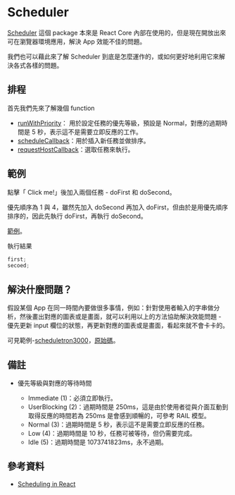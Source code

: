 # Scheduler

[Scheduler](https://www.npmjs.com/package/scheduler) 這個 package 本來是 React Core 內部在使用的，但是現在開放出來可在瀏覽器環境應用，解決 App 效能不佳的問題。

我們也可以藉此來了解 Scheduler 到底是怎麼運作的，或如何更好地利用它來解決各式各樣的問題。

## 排程

首先我們先來了解幾個 function

- [runWithPriority](https://github.com/cythilya/react/blob/master/packages/scheduler/src/Scheduler.js#L295)： 用於設定任務的優先等級，預設是 Normal，對應的過期時間是 5 秒，表示這不是需要立即反應的工作。
- [scheduleCallback](https://github.com/cythilya/react/blob/master/packages/scheduler/src/Scheduler.js#L373)：用於插入新任務並做排序。
- [requestHostCallback](https://github.com/cythilya/react/blob/master/packages/scheduler/src/forks/SchedulerHostConfig.default.js#L317)：選取任務來執行。

## 範例

點擊「 Click me!」後加入兩個任務 - doFirst 和 doSecond。

優先順序為 1 與 4，雖然先加入 doSecond 再加入 doFirst，但由於是用優先順序排序的，因此先執行 doFirst，再執行 doSecond。

[範例](https://github.com/cythilya/scheduler-demo)。

執行結果

```javascript
first;
secoed;
```

## 解決什麼問題？

假設某個 App 在同一時間內要做很多事情，例如：針對使用者輸入的字串做分析，然後畫出對應的圖表或是畫面，就可以利用以上的方法協助解決效能問題 - 優先更新 input 欄位的狀態，再更新對應的圖表或是畫面，看起來就不會卡卡的。

可見範例-[scheduletron3000](https://github.com/philipp-spiess/scheduletron3000)，[原始碼](https://github.com/philipp-spiess/scheduletron3000/blob/async/src/index.js#L46)。

## 備註

- 優先等級與對應的等待時間

  - Immediate (1)：必須立即執行。
  - UserBlocking (2)：過期時間是 250ms，這是由於使用者從與介面互動到取得反應的時間若為 250ms 是會感到順暢的，可參考 RAIL 模型。
  - Normal (3)：過期時間是 5 秒，表示這不是需要立即反應的任務。
  - Low (4)：過期時間是 10 秒，任務可被等待，但仍需要完成。
  - Idle (5)：過期時間是 1073741823ms，永不過期。

## 參考資料

- [Scheduling in React](https://philippspiess.com/scheduling-in-react/)
